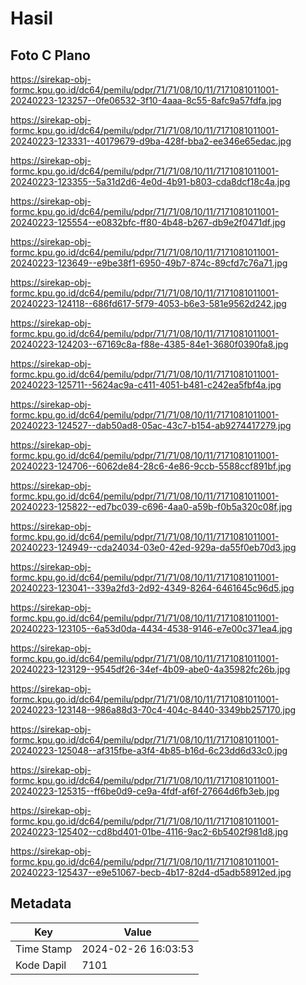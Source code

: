 # Hasil

## Foto C Plano

https://sirekap-obj-formc.kpu.go.id/dc64/pemilu/pdpr/71/71/08/10/11/7171081011001-20240223-123257--0fe06532-3f10-4aaa-8c55-8afc9a57fdfa.jpg

https://sirekap-obj-formc.kpu.go.id/dc64/pemilu/pdpr/71/71/08/10/11/7171081011001-20240223-123331--40179679-d9ba-428f-bba2-ee346e65edac.jpg

https://sirekap-obj-formc.kpu.go.id/dc64/pemilu/pdpr/71/71/08/10/11/7171081011001-20240223-123355--5a31d2d6-4e0d-4b91-b803-cda8dcf18c4a.jpg

https://sirekap-obj-formc.kpu.go.id/dc64/pemilu/pdpr/71/71/08/10/11/7171081011001-20240223-125554--e0832bfc-ff80-4b48-b267-db9e2f0471df.jpg

https://sirekap-obj-formc.kpu.go.id/dc64/pemilu/pdpr/71/71/08/10/11/7171081011001-20240223-123649--e9be38f1-6950-49b7-874c-89cfd7c76a71.jpg

https://sirekap-obj-formc.kpu.go.id/dc64/pemilu/pdpr/71/71/08/10/11/7171081011001-20240223-124118--686fd617-5f79-4053-b6e3-581e9562d242.jpg

https://sirekap-obj-formc.kpu.go.id/dc64/pemilu/pdpr/71/71/08/10/11/7171081011001-20240223-124203--67169c8a-f88e-4385-84e1-3680f0390fa8.jpg

https://sirekap-obj-formc.kpu.go.id/dc64/pemilu/pdpr/71/71/08/10/11/7171081011001-20240223-125711--5624ac9a-c411-4051-b481-c242ea5fbf4a.jpg

https://sirekap-obj-formc.kpu.go.id/dc64/pemilu/pdpr/71/71/08/10/11/7171081011001-20240223-124527--dab50ad8-05ac-43c7-b154-ab9274417279.jpg

https://sirekap-obj-formc.kpu.go.id/dc64/pemilu/pdpr/71/71/08/10/11/7171081011001-20240223-124706--6062de84-28c6-4e86-9ccb-5588ccf891bf.jpg

https://sirekap-obj-formc.kpu.go.id/dc64/pemilu/pdpr/71/71/08/10/11/7171081011001-20240223-125822--ed7bc039-c696-4aa0-a59b-f0b5a320c08f.jpg

https://sirekap-obj-formc.kpu.go.id/dc64/pemilu/pdpr/71/71/08/10/11/7171081011001-20240223-124949--cda24034-03e0-42ed-929a-da55f0eb70d3.jpg

https://sirekap-obj-formc.kpu.go.id/dc64/pemilu/pdpr/71/71/08/10/11/7171081011001-20240223-123041--339a2fd3-2d92-4349-8264-6461645c96d5.jpg

https://sirekap-obj-formc.kpu.go.id/dc64/pemilu/pdpr/71/71/08/10/11/7171081011001-20240223-123105--6a53d0da-4434-4538-9146-e7e00c371ea4.jpg

https://sirekap-obj-formc.kpu.go.id/dc64/pemilu/pdpr/71/71/08/10/11/7171081011001-20240223-123129--9545df26-34ef-4b09-abe0-4a35982fc26b.jpg

https://sirekap-obj-formc.kpu.go.id/dc64/pemilu/pdpr/71/71/08/10/11/7171081011001-20240223-123148--986a88d3-70c4-404c-8440-3349bb257170.jpg

https://sirekap-obj-formc.kpu.go.id/dc64/pemilu/pdpr/71/71/08/10/11/7171081011001-20240223-125048--af315fbe-a3f4-4b85-b16d-6c23dd6d33c0.jpg

https://sirekap-obj-formc.kpu.go.id/dc64/pemilu/pdpr/71/71/08/10/11/7171081011001-20240223-125315--ff6be0d9-ce9a-4fdf-af6f-27664d6fb3eb.jpg

https://sirekap-obj-formc.kpu.go.id/dc64/pemilu/pdpr/71/71/08/10/11/7171081011001-20240223-125402--cd8bd401-01be-4116-9ac2-6b5402f981d8.jpg

https://sirekap-obj-formc.kpu.go.id/dc64/pemilu/pdpr/71/71/08/10/11/7171081011001-20240223-125437--e9e51067-becb-4b17-82d4-d5adb58912ed.jpg


## Metadata

| Key        | Value               |
| ---------- | ------------------- |
| Time Stamp | 2024-02-26 16:03:53 |
| Kode Dapil | 7101                |



